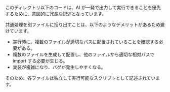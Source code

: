 このディレクトリ以下のコードは、AI が一発で出力して実行できることを優先するために、意図的に冗長な記述となっています。

共通処理を別ファイルに括り出すことは、以下のようなデメリットがあるため避けています。

- 実行時に、複数のファイルが適切なパスに配置されていることを確認する必要がある。
- 複数のファイルを生成して配置し、他のファイルから適切な相対パスで import する必要が生じる。
- 実装が複雑になり、バグが発生しやすくなる。

そのため、各ファイルは独立して実行可能なスクリプトとして記述されています。
